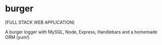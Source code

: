 # burger
[FULL STACK WEB APPLICATION]

A burger logger with MySQL, Node, Express, Handlebars and a homemade ORM (yum!)
